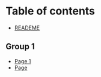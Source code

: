 # Table of contents

* [READEME](README.md)

## Group 1

* [Page 1](group-1/page-1.md)
* [Page](group-1/page.md)
